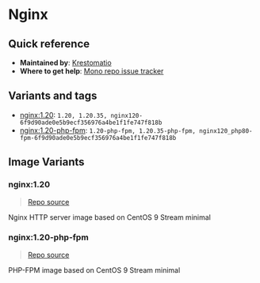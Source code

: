 # Nginx
## Quick reference
- **Maintained by**:
[Krestomatio](https://krestomatio.com)
- **Where to get help**:
[Mono repo issue tracker](https://github.com/krestomatio/container_builder/issues)

## Variants and tags
- [nginx:1.20](#nginx120): `1.20, 1.20.35, nginx120-6f9d90ade0e5b9ecf356976a4be1f1fe747f818b`
- [nginx:1.20-php-fpm](#nginx120-php-fpm): `1.20-php-fpm, 1.20.35-php-fpm, nginx120_php80-fpm-6f9d90ade0e5b9ecf356976a4be1f1fe747f818b`


## Image Variants
### nginx:1.20
> [Repo source](https://github.com/krestomatio/container_builder/tree/master/nginx/nginx120)

Nginx HTTP server image based on CentOS 9 Stream minimal

### nginx:1.20-php-fpm
> [Repo source](https://github.com/krestomatio/container_builder/tree/master/nginx/nginx120_php80-fpm)

PHP-FPM image based on CentOS 9 Stream minimal

